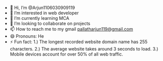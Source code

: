 - 👋 Hi, I’m @Arjun1106030909119
- 👀 I’m interested in web developer
- 🌱 I’m currently learning MCA
- 💞️ I’m looking to collaborate on projects
- 📫 How to reach me to my gmail pallatharjun119@gmail.com
- 😄 Pronouns: He
- ⚡ Fun fact:
    1.) The longest recorded website domain name has 255 characters.
    2.) The average website takes around 3 seconds to load.
    3.) Mobile devices account for over 50% of all web traffic.


<!---
Arjun1106030909119/Arjun1106030909119 is a ✨ special ✨ repository because its `README.md` (this file) appears on your GitHub profile.
You can click the Preview link to take a look at your changes.
--->

